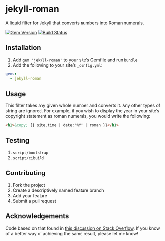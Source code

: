 # jekyll-roman

A liquid filter for Jekyll that converts numbers into Roman numerals.

[![Gem Version](https://img.shields.io/gem/v/jekyll-roman.svg)](https://rubygems.org/gems/jekyll-roman)
[![Build Status](https://img.shields.io/travis/paulrobertlloyd/jekyll-roman/master.svg)](https://travis-ci.org/paulrobertlloyd/jekyll-roman)

## Installation

1. Add `gem 'jekyll-roman'` to your site’s Gemfile and run `bundle`
2. Add the following to your site’s `_config.yml`:

```yml
gems:
  - jekyll-roman
```

## Usage

This filter takes any given whole number and converts it. Any other types of string are ignored. For example, if you wish to display the year in your site’s copyright statement as roman numerals, you would write the following:

```html
<h1>&copy; {{ site.time | date:"%Y" | roman }}</h1>
````

## Testing

1. `script/bootstrap`
2. `script/cibuild`

## Contributing

1. Fork the project
2. Create a descriptively named feature branch
3. Add your feature
4. Submit a pull request

## Acknowledgements

Code based on that found in [this discussion on Stack Overflow](http://stackoverflow.com/questions/26092510/roman-numerals-in-ruby). If you know of a better way of achieving the same result, please let me know!
